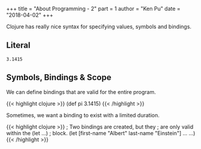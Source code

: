 +++
title = "About Programming - 2"
part = 1
author = "Ken Pu"
date = "2018-04-02"
+++

Clojure has really nice syntax for
specifying values, symbols and bindings.

<!--more-->

## Literal

```
3.1415
```

## Symbols, Bindings & Scope

We can define bindings that are valid for
the entire program.

{{< highlight clojure >}}
(def pi 3.1415)
{{< /highlight >}}

Sometimes, we want a binding to exist
with a limited duration.  

{{< highlight clojure >}}
; Two bindings are created, but they
; are only valid within the (let ...)
; block.
(let [first-name "Albert"
      last-name "Einstein"]
  ...
  ...)
{{< /highlight >}}


